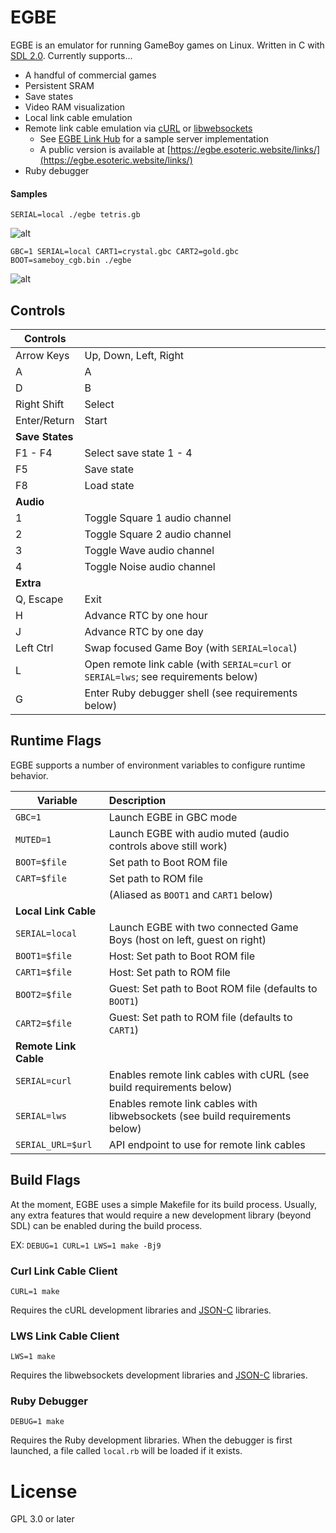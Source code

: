 # EGBE
EGBE is an emulator for running GameBoy games on Linux.  Written in C with [SDL 2.0](https://www.libsdl.org/).  Currently supports...
- A handful of commercial games
- Persistent SRAM
- Save states
- Video RAM visualization
- Local link cable emulation
- Remote link cable emulation via [cURL](https://curl.haxx.se/) or [libwebsockets](https://libwebsockets.org/)
  - See [EGBE Link Hub](https://github.com/ssh-esoteric/egbe-link-hub) for a sample server implementation
  - A public version is available at [https://egbe.esoteric.website/links/](https://egbe.esoteric.website/links/)
- Ruby debugger

#### Samples

`SERIAL=local ./egbe tetris.gb`

![alt](https://egbe.s3-us-west-2.amazonaws.com/samples/egbe-tetris-2p.png)

`GBC=1 SERIAL=local CART1=crystal.gbc CART2=gold.gbc BOOT=sameboy_cgb.bin ./egbe`

![alt](https://egbe.s3-us-west-2.amazonaws.com/samples/egbe-crystal-2p.png)

## Controls

| Controls        |               |
| -------------   |:------------- |
| Arrow Keys      | Up, Down, Left, Right
| A               | A
| D               | B
| Right Shift     | Select
| Enter/Return    | Start
| **Save States** |               |
| F1 - F4         | Select save state 1 - 4
| F5              | Save state
| F8              | Load state
| **Audio**       |               |
| 1               | Toggle Square 1 audio channel
| 2               | Toggle Square 2 audio channel
| 3               | Toggle Wave audio channel
| 4               | Toggle Noise audio channel
| **Extra**       |               |
| Q, Escape       | Exit
| H               | Advance RTC by one hour
| J               | Advance RTC by one day
| Left Ctrl       | Swap focused Game Boy (with `SERIAL=local`)
| L               | Open remote link cable (with `SERIAL=curl` or `SERIAL=lws`; see requirements below)
| G               | Enter Ruby debugger shell (see requirements below)

## Runtime Flags

EGBE supports a number of environment variables to configure runtime behavior.

| Variable              | Description   |
| --------------------- |:------------- |
| `GBC=1`               | Launch EGBE in GBC mode
| `MUTED=1`             | Launch EGBE with audio muted (audio controls above still work)
| `BOOT=$file`          | Set path to Boot ROM file
| `CART=$file`          | Set path to ROM file
|                       | (Aliased as `BOOT1` and `CART1` below)
| **Local Link Cable**  |
| `SERIAL=local`        | Launch EGBE with two connected Game Boys (host on left, guest on right)
| `BOOT1=$file`         | Host: Set path to Boot ROM file
| `CART1=$file`         | Host: Set path to ROM file
| `BOOT2=$file`         | Guest: Set path to Boot ROM file (defaults to `BOOT1`)
| `CART2=$file`         | Guest: Set path to ROM file (defaults to `CART1`)
| **Remote Link Cable** |
| `SERIAL=curl`         | Enables remote link cables with cURL (see build requirements below)
| `SERIAL=lws`          | Enables remote link cables with libwebsockets (see build requirements below)
| `SERIAL_URL=$url`     | API endpoint to use for remote link cables

## Build Flags

At the moment, EGBE uses a simple Makefile for its build process.
Usually, any extra features that would require a new development library
(beyond SDL) can be enabled during the build process.

EX: `DEBUG=1 CURL=1 LWS=1 make -Bj9`

### Curl Link Cable Client

`CURL=1 make`

Requires the cURL development libraries and [JSON-C](https://github.com/json-c/json-c) libraries.

### LWS Link Cable Client

`LWS=1 make`

Requires the libwebsockets development libraries and [JSON-C](https://github.com/json-c/json-c) libraries.

### Ruby Debugger

`DEBUG=1 make`

Requires the Ruby development libraries.  When the debugger is first
launched, a file called `local.rb` will be loaded if it exists.

# License

GPL 3.0 or later

